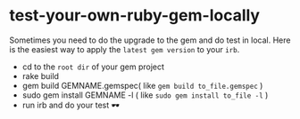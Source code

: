 # test-your-own-ruby-gem-locally

Sometimes you need to do the upgrade to the gem and do test in local. Here is the easiest way to apply the ```latest gem version``` to your ```irb```. <br />

* cd to the ```root dir``` of your gem project
* rake build
* gem build GEMNAME.gemspec( like ```gem build to_file.gemspec``` )
* sudo gem install GEMNAME -l ( like ```sudo gem install to_file -l``` )
* run irb and do your test 🕶️
